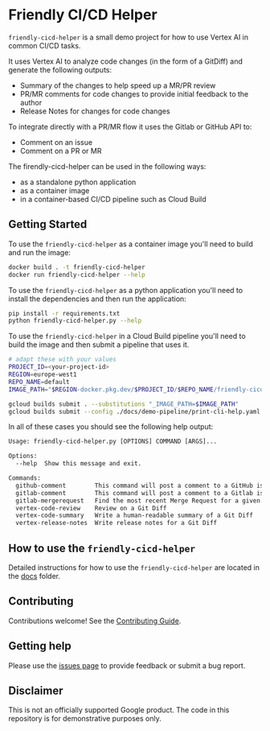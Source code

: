 # Friendly CI/CD Helper

`friendly-cicd-helper` is a small demo project for how to use Vertex AI in common CI/CD tasks.

It uses Vertex AI to analyze code changes (in the form of a GitDiff) and generate the following outputs:
- Summary of the changes to help speed up a MR/PR review
- PR/MR comments for code changes to provide initial feedback to the author
- Release Notes for changes for code changes

To integrate directly with a PR/MR flow it uses the Gitlab or GitHub API to:
- Comment on an issue
- Comment on a PR or MR

The firendly-cicd-helper can be used in the following ways:
- as a standalone python application
- as a container image 
- in a container-based CI/CD pipeline such as Cloud Build

## Getting Started

To use the `friendly-cicd-helper` as a container image you'll need to build and run the image:

```sh
docker build . -t friendly-cicd-helper
docker run friendly-cicd-helper --help
```

To use the `friendly-cicd-helper` as a python application you'll need to install the dependencies and then run the application:

```sh
pip install -r requirements.txt
python friendly-cicd-helper.py --help
```

To use the `friendly-cicd-helper` in a Cloud Build pipeline you'll need to build the image and then submit a pipeline that uses it.

```sh
# adapt these with your values
PROJECT_ID=<your-project-id>
REGION=europe-west1
REPO_NAME=default
IMAGE_PATH="$REGION-docker.pkg.dev/$PROJECT_ID/$REPO_NAME/friendly-cicd-helper"

gcloud builds submit . --substitutions "_IMAGE_PATH=$IMAGE_PATH"
gcloud builds submit --config ./docs/demo-pipeline/print-cli-help.yaml --substitutions "_IMAGE_PATH=$IMAGE_PATH"
```

In all of these cases you should see the following help output:

```txt
Usage: friendly-cicd-helper.py [OPTIONS] COMMAND [ARGS]...

Options:
  --help  Show this message and exit.

Commands:
  github-comment        This command will post a comment to a GitHub issue.
  gitlab-comment        This command will post a comment to a Gitlab issue.
  gitlab-mergerequest   Find the most recent Merge Request for a given...
  vertex-code-review    Review on a Git Diff
  vertex-code-summary   Write a human-readable summary of a Git Diff
  vertex-release-notes  Write release notes for a Git Diff
```

## How to use the `friendly-cicd-helper`

Detailed instructions for how to use the `friendly-cicd-helper` are located in the [docs](./docs/USAGE.md) folder.

## Contributing

Contributions welcome! See the [Contributing Guide](CONTRIBUTING.md).

## Getting help

Please use the [issues page](https://github.com/GoogleCloudPlatform/friendly-cicd-helper/issues) to provide feedback or submit a bug report.

## Disclaimer

This is not an officially supported Google product. The code in this repository is for demonstrative purposes only.